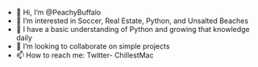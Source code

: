 - 👋 Hi, I’m @PeachyBuffalo
- 👀 I’m interested in Soccer, Real Estate, Python, and Unsalted Beaches
- 🌱 I have a basic understanding of Python and growing that knowledge daily
- 💞️ I’m looking to collaborate on simple projects
- 📫 How to reach me: Twitter- ChillestMac

<!---
PeachyBuffalo/PeachyBuffalo is a ✨ special ✨ repository because its `README.md` (this file) appears on your GitHub profile.
You can click the Preview link to take a look at your changes.
--->
